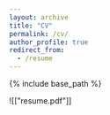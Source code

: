```yaml
---
layout: archive
title: "CV"
permalink: /cv/
author_profile: true
redirect_from:
  - /resume
---
```


{% include base_path %}

![["resume.pdf"]]
